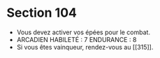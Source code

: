 # Section 104

- Vous devez activer vos épées pour le combat.
- ARCADIEN HABILETÉ : 7 ENDURANCE : 8
- Si vous êtes vainqueur, rendez-vous au [[315]].